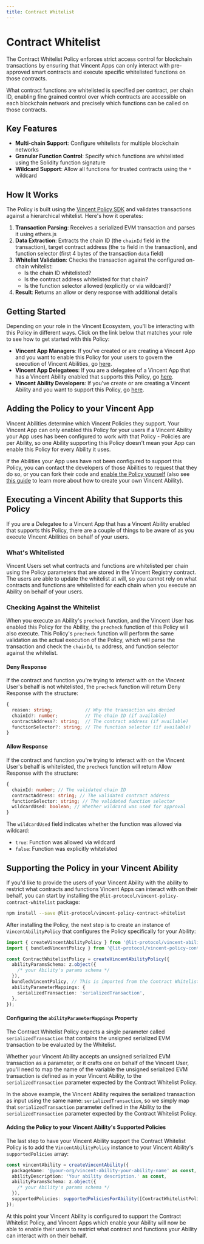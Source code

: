 ```yaml
---
title: Contract Whitelist
---
```


# Contract Whitelist

The Contract Whitelist Policy enforces strict access control for blockchain transactions by ensuring that Vincent Apps can only interact with
pre-approved smart contracts and execute specific whitelisted functions on those contracts.

What contract functions are whitelisted is specified per contract, per chain ID, enabling fine grained control over which contracts are accessible on each blockchain network and precisely which functions can be called on those contracts.

## Key Features

- **Multi-chain Support**: Configure whitelists for multiple blockchain networks
- **Granular Function Control**: Specify which functions are whitelisted using the Solidity function signature
- **Wildcard Support**: Allow all functions for trusted contracts using the `*` wildcard

## How It Works

The Policy is built using the [Vincent Policy SDK](../Policy-Developers/Creating-Policies.md) and validates transactions against a hierarchical whitelist. Here's how it operates:

1. **Transaction Parsing**: Receives a serialized EVM transaction and parses it using ethers.js
2. **Data Extraction**: Extracts the chain ID (the `chainId` field in the transaction), target contract address (the `to` field in the transaction), and function selector (first 4 bytes of the transaction `data` field)
3. **Whitelist Validation**: Checks the transaction against the configured on-chain whitelist:
   - Is the chain ID whitelisted?
   - Is the contract address whitelisted for that chain?
   - Is the function selector allowed (explicitly or via wildcard)?
4. **Result**: Returns an allow or deny response with additional details

## Getting Started

Depending on your role in the Vincent Ecosystem, you'll be interacting with this Policy in different ways. Click on the link below that matches your role to see how to get started with this Policy:

- **Vincent App Managers**: If you've created or are creating a Vincent App and you want to enable this Policy for your users to govern the execution of Vincent Abilities, go [here](#adding-the-policy-to-your-vincent-app).
- **Vincent App Delegatees**: If you are a delegatee of a Vincent App that has a Vincent Ability enabled that supports this Policy, go [here](#executing-a-vincent-ability-that-supports-this-policy).
- **Vincent Ability Developers**: If you've create or are creating a Vincent Ability and you want to support this Policy, go [here](#supporting-the-policy-in-your-vincent-ability).

## Adding the Policy to your Vincent App

Vincent Abilities determine which Vincent Policies they support. Your Vincent App can only enabled this Policy for your users if a Vincent Ability your App uses has been configured to work with that Policy - Policies are per Ability, so one Ability supporting this Policy doesn't mean your App can enable this Policy for every Ability it uses.

If the Abilities your App uses have not been configured to support this Policy, you can contact the developers of those Abilities to request that they do so, or you can fork their code and [enable the Policy yourself](#supporting-the-policy-in-your-vincent-ability) (also see [this guide](../Ability-Developers/Getting-Started.md) to learn more about how to create your own Vincent Ability).

## Executing a Vincent Ability that Supports this Policy

If you are a Delegatee to a Vincent App that has a Vincent Ability enabled that supports this Policy, there are a couple of things to be aware of as you execute Vincent Abilities on behalf of your users.

### What's Whitelisted

Vincent Users set what contracts and functions are whitelisted per chain using the Policy parameters that are stored in the Vincent Registry contract. The users are able to update the whitelist at will, so you cannot rely on what contracts and functions are whitelisted for each chain when you execute an Ability on behalf of your users.

### Checking Against the Whitelist

When you execute an Ability's `precheck` function, and the Vincent User has enabled this Policy for the Ability, the `precheck` function of this Policy will also execute. This Policy's `precheck` function will perform the same validation as the actual execution of the Policy, which will parse the transaction and check the `chainId`, `to` address, and function selector against the whitelist.

#### Deny Response

If the contract and function you're trying to interact with on the Vincent User's behalf is not whitelisted, the `precheck` function will return Deny Response with the structure:

```typescript
{
  reason: string;            // Why the transaction was denied
  chainId?: number;          // The chain ID (if available)
  contractAddress?: string;  // The contract address (if available)
  functionSelector?: string; // The function selector (if available)
}
```

#### Allow Response

If the contract and function you're trying to interact with on the Vincent User's behalf is whitelisted, the `precheck` function will return Allow Response with the structure:

```typescript
{
  chainId: number; // The validated chain ID
  contractAddress: string; // The validated contract address
  functionSelector: string; // The validated function selector
  wildcardUsed: boolean; // Whether wildcard was used for approval
}
```

The `wildcardUsed` field indicates whether the function was allowed via wildcard:

- `true`: Function was allowed via wildcard
- `false`: Function was explicitly whitelisted

## Supporting the Policy in your Vincent Ability

If you'd like to provide the users of your Vincent Ability with the ability to restrict what contracts and functions Vincent Apps can interact with on their behalf, you can start by installing the `@lit-protocol/vincent-policy-contract-whitelist` package:

```bash
npm install --save @lit-protocol/vincent-policy-contract-whitelist
```

After installing the Policy, the next step is to create an instance of `VincentAbilityPolicy` that configures the Policy specifically for your Ability:

```typescript
import { createVincentAbilityPolicy } from '@lit-protocol/vincent-ability-sdk';
import { bundledVincentPolicy } from '@lit-protocol/vincent-policy-contract-whitelist';

const ContractWhitelistPolicy = createVincentAbilityPolicy({
  abilityParamsSchema: z.object({
    /* your Ability's params schema */
  }),
  bundledVincentPolicy, // This is imported from the Contract Whitelist Policy package
  abilityParameterMappings: {
    serializedTransaction: 'serializedTransaction',
  },
});
```

#### Configuring the `abilityParameterMappings` Property

The Contract Whitelist Policy expects a single parameter called `serializedTransaction` that contains the unsigned serialized EVM transaction to be evaluated by the Whitelist.

Whether your Vincent Ability accepts an unsigned serialized EVM transaction as a parameter, or it crafts one on behalf of the Vincent User, you'll need to map the name of the variable the unsigned serialized EVM transaction is defined as in your Vincent Ability, to the `serializedTransaction` parameter expected by the Contract Whitelist Policy.

In the above example, the Vincent Ability requires the serialized transaction as input using the same name: `serializedTransaction`, so we simply map that `serializedTransaction` parameter defined in the Ability to the `serializedTransaction` parameter expected by the Contract Whitelist Policy.

#### Adding the Policy to your Vincent Ability's Supported Policies

The last step to have your Vincent Ability support the Contract Whitelist Policy is to add the `VincentAbilityPolicy` instance to your Vincent Ability's `supportedPolicies` array:

```typescript
const vincentAbility = createVincentAbility({
  packageName: '@your-org/vincent-ability-your-ability-name' as const,
  abilityDescription: 'Your ability description.' as const,
  abilityParamsSchema: z.object({
    /* your Ability's params schema */
  }),
  supportedPolicies: supportedPoliciesForAbility([ContractWhitelistPolicy]),
});
```

At this point your Vincent Ability is configured to support the Contract Whitelist Policy, and Vincent Apps which enable your Ability will now be able to enable their users to restrict what contract and functions your Ability can interact with on their behalf.
